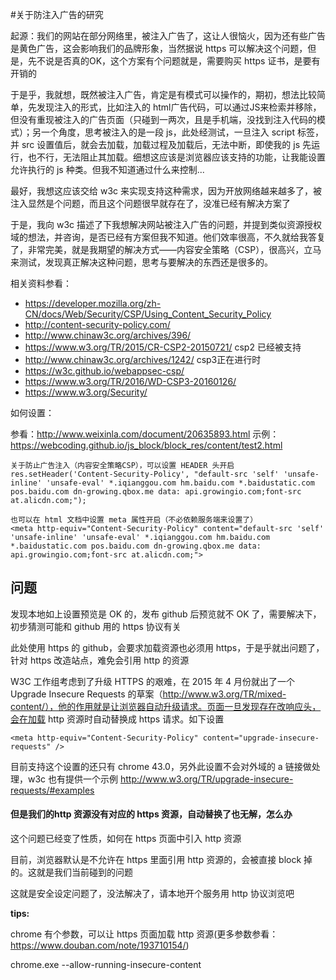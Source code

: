
#关于防注入广告的研究

起源：我们的网站在部分网络里，被注入广告了，这让人很恼火，因为还有些广告是黄色广告，这会影响我们的品牌形象，当然据说 https 可以解决这个问题，但是，先不说是否真的OK，这个方案有个问题就是，需要购买 https 证书，是要有开销的

于是乎，我就想，既然被注入广告，肯定是有模式可以操作的，期初，想法比较简单，先发现注入的形式，比如注入的 html广告代码，可以通过JS来检索并移除，但没有重现被注入的广告页面（只碰到一两次，且是手机端，没找到注入代码的模式）；另一个角度，思考被注入的是一段 js，此处经测试，一旦注入 script 标签，并 src 设置值后，就会去加载，加载过程及加载后，无法中断，即使我的 js 先运行，也不行，无法阻止其加载。细想这应该是浏览器应该支持的功能，让我能设置允许执行的 js 种类。但我不知道通过什么来控制...

最好，我想这应该交给 w3c 来实现支持这种需求，因为开放网络越来越多了，被注入显然是个问题，而且这个问题很早就存在了，没准已经有解决方案了

于是，我向 w3c 描述了下我想解决网站被注入广告的问题，并提到类似资源授权域的想法，并咨询，是否已经有方案但我不知道。他们效率很高，不久就给我答复了，非常完美，就是我期望的解决方式——内容安全策略（CSP），很高兴，立马来测试，发现真正解决这种问题，思考与要解决的东西还是很多的。

相关资料参看：

- https://developer.mozilla.org/zh-CN/docs/Web/Security/CSP/Using_Content_Security_Policy
- http://content-security-policy.com/
- http://www.chinaw3c.org/archives/396/
- https://www.w3.org/TR/2015/CR-CSP2-20150721/ csp2 已经被支持
- http://www.chinaw3c.org/archives/1242/ csp3正在进行时
- https://w3c.github.io/webappsec-csp/
- https://www.w3.org/TR/2016/WD-CSP3-20160126/
- https://www.w3.org/Security/


如何设置：

参看：http://www.weixinla.com/document/20635893.html
示例：https://webcoding.github.io/js_block/block_res/content/test2.html

```
关于防止广告注入（内容安全策略CSP），可以设置 HEADER 头开启
res.setHeader('Content-Security-Policy', "default-src 'self' 'unsafe-inline' 'unsafe-eval' *.iqianggou.com hm.baidu.com *.baidustatic.com pos.baidu.com dn-growing.qbox.me data: api.growingio.com;font-src at.alicdn.com;");

也可以在 html 文档中设置 meta 属性开启（不必依赖服务端来设置了）
<meta http-equiv="Content-Security-Policy" content="default-src 'self' 'unsafe-inline' 'unsafe-eval' *.iqianggou.com hm.baidu.com *.baidustatic.com pos.baidu.com dn-growing.qbox.me data: api.growingio.com;font-src at.alicdn.com;">
```

## 问题

发现本地如上设置预览是 OK 的，发布 github 后预览就不 OK 了，需要解决下，初步猜测可能和 github 用的 https 协议有关

此处使用 https 的 github，会要求加载资源也必须用 https，于是乎就出问题了，针对 https 改造站点，难免会引用 http 的资源

W3C 工作组考虑到了升级 HTTPS 的艰难，在 2015 年 4 月份就出了一个 Upgrade Insecure Requests 的草案（http://www.w3.org/TR/mixed-content/），他的作用就是让浏览器自动升级请求。页面一旦发现存在改响应头，会在加载 http 资源时自动替换成 https 请求。如下设置

```
<meta http-equiv="Content-Security-Policy" content="upgrade-insecure-requests" />
```

目前支持这个设置的还只有 chrome 43.0，另外此设置不会对外域的 a 链接做处理，w3c 也有提供一个示例 http://www.w3.org/TR/upgrade-insecure-requests/#examples


#### 但是我们的http 资源没有对应的 https 资源，自动替换了也无解，怎么办

这个问题已经变了性质，如何在 https 页面中引入 http 资源

目前，浏览器默认是不允许在 https 里面引用 http 资源的，会被直接 block 掉的。这就是我们当前碰到的问题

这就是安全设定问题了，没法解决了，请本地开个服务用 http 协议浏览吧

**tips:**

chrome 有个参数，可以让 https 页面加载 http 资源(更多参数参看：https://www.douban.com/note/193710154/)

chrome.exe --allow-running-insecure-content
